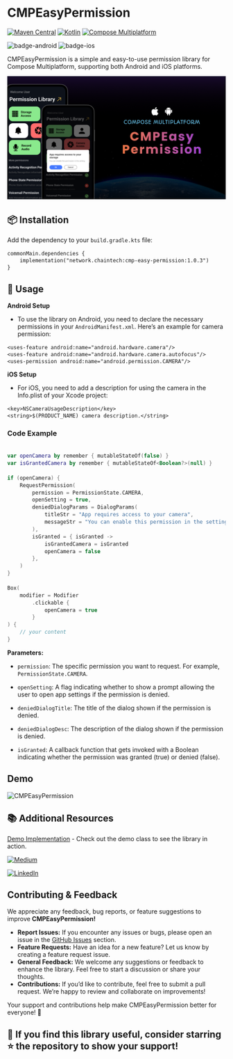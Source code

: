 # CMPEasyPermission
[![Maven Central](https://img.shields.io/maven-central/v/network.chaintech/cmp-easy-permission.svg)](https://central.sonatype.com/artifact/network.chaintech/cmp-easy-permission)
[![Kotlin](https://img.shields.io/badge/kotlin-v2.2.0-blue.svg?logo=kotlin)](http://kotlinlang.org)
[![Compose Multiplatform](https://img.shields.io/badge/Compose%20Multiplatform-v1.8.2-blue)](https://github.com/JetBrains/compose-multiplatform)

![badge-android](http://img.shields.io/badge/platform-android-3DDC84.svg?style=flat)
![badge-ios](http://img.shields.io/badge/platform-ios-FF375F.svg?style=flat)

CMPEasyPermission is a simple and easy-to-use permission library for Compose Multiplatform, supporting both Android and iOS platforms.

![CMPEasyPermission](./assets/git_banner.png)

## 📦 Installation

Add the dependency to your `build.gradle.kts` file:

```
commonMain.dependencies {
    implementation("network.chaintech:cmp-easy-permission:1.0.3")
}
```

## 🎨 Usage

**Android Setup**
- To use the library on Android, you need to declare the necessary permissions in your `AndroidManifest.xml`. Here’s an example for camera permission:

```
<uses-feature android:name="android.hardware.camera"/>
<uses-feature android:name="android.hardware.camera.autofocus"/>
<uses-permission android:name="android.permission.CAMERA"/>
```

**iOS Setup**
- For iOS, you need to add a description for using the camera in the Info.plist of your Xcode project:
```
<key>NSCameraUsageDescription</key>
<string>$(PRODUCT_NAME) camera description.</string>
```

### Code Example

```kotlin

var openCamera by remember { mutableStateOf(false) }
var isGrantedCamera by remember { mutableStateOf<Boolean?>(null) }

if (openCamera) {
    RequestPermission(
        permission = PermissionState.CAMERA,
        openSetting = true,
        deniedDialogParams = DialogParams(
            titleStr = "App requires access to your camera",
            messageStr = "You can enable this permission in the settings",
        ),
        isGranted = { isGranted ->
            isGrantedCamera = isGranted
            openCamera = false
        },
    )
}

Box(
    modifier = Modifier
        .clickable {
            openCamera = true
        }
) {
    // your content
}
```

**Parameters:**
- `permission`: The specific permission you want to request. For example, `PermissionState.CAMERA`.

- `openSetting`: A flag indicating whether to show a prompt allowing the user to open app settings if the permission is denied.

- `deniedDialogTitle`: The title of the dialog shown if the permission is denied.

- `deniedDialogDesc`: The description of the dialog shown if the permission is denied.

- `isGranted`: A callback function that gets invoked with a Boolean indicating whether the permission was granted (true) or denied (false).

## Demo

![CMPEasyPermission](https://github.com/user-attachments/assets/54481052-5ed3-410e-81d8-07f30720351d)

## 📚 Additional Resources

[Demo Implementation](https://github.com/Chaintech-Network/CMPEasyPermission_org/blob/development/composeApp/src/commonMain/kotlin/network/chaintech/cmpeasypermissiondemo/App.kt) - Check out the demo class to see the library in action.

[![Medium](https://img.shields.io/badge/Medium-12100E?style=for-the-badge&logo=medium&logoColor=white)](https://medium.com/mobile-innovation-network/cmpeasypermission-a-compose-multiplatform-permission-library-for-android-and-ios-c5ae541b886f)

[![LinkedIn](https://img.shields.io/badge/LinkedIn-0077B5?style=for-the-badge&logo=linkedin&logoColor=white)](https://www.linkedin.com/showcase/mobile-innovation-network)

## Contributing & Feedback
We appreciate any feedback, bug reports, or feature suggestions to improve **CMPEasyPermission!**

- **Report Issues:** If you encounter any issues or bugs, please open an issue in the [GitHub Issues](https://github.com/Chaintech-Network/CMPEasyPermission/issues) section.
- **Feature Requests:** Have an idea for a new feature? Let us know by creating a feature request issue.
- **General Feedback:** We welcome any suggestions or feedback to enhance the library. Feel free to start a discussion or share your thoughts.
- **Contributions:**  If you’d like to contribute, feel free to submit a pull request. We’re happy to review and collaborate on improvements!

Your support and contributions help make CMPEasyPermission better for everyone! 🚀

## 🌟 If you find this library useful, consider starring ⭐ the repository to show your support!
